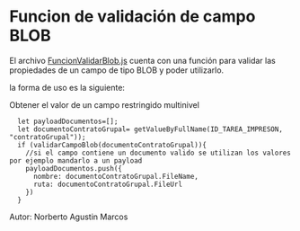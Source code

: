 # Funcion de validación de campo BLOB

El archivo [FuncionValidarBlob.js](FuncionValidarBlob.js) cuenta con una función para validar las propiedades de un campo de tipo BLOB y poder utilizarlo.

la forma de uso es la siguiente:

Obtener el valor de un campo restringido multinivel
```
  let payloadDocumentos=[];
  let documentoContratoGrupal= getValueByFullName(ID_TAREA_IMPRESON, "contratoGrupal"));
  if (validarCampoBlob(documentoContratoGrupal)){
    //si el campo contiene un documento valido se utilizan los valores por ejemplo mandarlo a un payload
    payloadDocumentos.push({
      nombre: documentoContratoGrupal.FileName,
      ruta: documentoContratoGrupal.FileUrl
    })
  }
```

Autor: Norberto Agustin Marcos